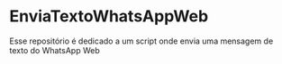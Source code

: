 # EnviaTextoWhatsAppWeb
Esse repositório é dedicado a um script onde envia uma mensagem de texto do WhatsApp Web
